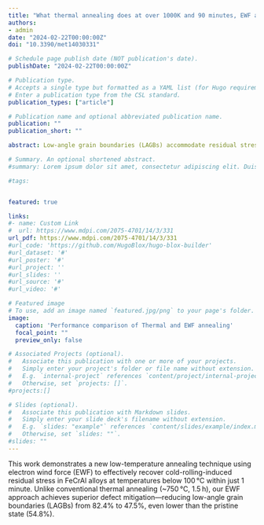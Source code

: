 ```yaml
---
title: "What thermal annealing does at over 1000K and 90 minutes, EWF annealing can do the same at <400K and 1 minute"
authors:
- admin
date: "2024-02-22T00:00:00Z"
doi: "10.3390/met14030331"

# Schedule page publish date (NOT publication's date).
publishDate: "2024-02-22T00:00:00Z"

# Publication type.
# Accepts a single type but formatted as a YAML list (for Hugo requirements).
# Enter a publication type from the CSL standard.
publication_types: ["article"]

# Publication name and optional abbreviated publication name.
publication: ""
publication_short: ""

abstract: Low-angle grain boundaries (LAGBs) accommodate residual stress through the rearrangement and accumulation of dislocations during cold rolling. This study presents an electron wind force-based annealing approach to recover cold-rolling induced residual stress in FeCrAl alloy below 100 °C in 1 min. This is significantly lower than conventional thermal annealing, which typically requires temperatures around 750 °C for about 1.5 h. A key feature of our approach is the athermal electron wind force effect, which promotes dislocation movement and stress relief at significantly lower temperatures. The electron backscattered diffraction (EBSD) analysis reveals that the concentration of low-angle grain boundaries (LAGBs) is reduced from 82.4% in the cold-rolled state to a mere 47.5% following electropulsing. This level of defect recovery even surpasses the pristine material’s initial state, which exhibited 54.8% LAGBs. This reduction in LAGB concentration was complemented by kernel average misorientation (KAM) maps and X-ray diffraction (XRD) Full Width at Half Maximum (FWHM) measurements, which further validated the microstructural enhancements. Nanoindentation tests revealed a slight increase in hardness despite the reduction in dislocation density, suggesting a balance between grain boundary refinement and dislocation dynamics. This proposed low-temperature technique, driven by athermal electron wind forces, presents a promising avenue for residual stress mitigation while minimizing undesirable thermal effects, paving the way for advancements in various material processing applications.

# Summary. An optional shortened abstract.
#summary: Lorem ipsum dolor sit amet, consectetur adipiscing elit. Duis posuere tellus ac convallis placerat. Proin tincidunt magna sed ex sollicitudin condimentum.

#tags:


featured: true

links:
#- name: Custom Link
#  url: https://www.mdpi.com/2075-4701/14/3/331
url_pdf: https://www.mdpi.com/2075-4701/14/3/331
#url_code: 'https://github.com/HugoBlox/hugo-blox-builder'
#url_dataset: '#'
#url_poster: '#'
#url_project: ''
#url_slides: ''
#url_source: '#'
#url_video: '#'

# Featured image
# To use, add an image named `featured.jpg/png` to your page's folder. 
image:
  caption: 'Performance comparison of Thermal and EWF annealing'
  focal_point: ""
  preview_only: false

# Associated Projects (optional).
#   Associate this publication with one or more of your projects.
#   Simply enter your project's folder or file name without extension.
#   E.g. `internal-project` references `content/project/internal-project/index.md`.
#   Otherwise, set `projects: []`.
#projects:[]

# Slides (optional).
#   Associate this publication with Markdown slides.
#   Simply enter your slide deck's filename without extension.
#   E.g. `slides: "example"` references `content/slides/example/index.md`.
#   Otherwise, set `slides: ""`.
#slides: ""
---
```


This work demonstrates a new low-temperature annealing technique using electron wind force (EWF) to effectively recover cold-rolling-induced residual stress in FeCrAl alloys at temperatures below 100 °C within just 1 minute. Unlike conventional thermal annealing (~750 °C, 1.5 h), our EWF approach achieves superior defect mitigation—reducing low-angle grain boundaries (LAGBs) from 82.4% to 47.5%, even lower than the pristine state (54.8%). 
